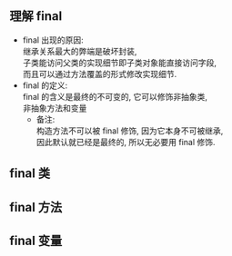 ## 理解 final
- final 出现的原因:  
  继承关系最大的弊端是破坏封装,    
  子类能访问父类的实现细节即子类对象能直接访问字段,   
  而且可以通过方法覆盖的形式修改实现细节.
- final 的定义:  
  final 的含义是最终的不可变的, 它可以修饰非抽象类,  
  非抽象方法和变量
  - 备注:  
    构造方法不可以被 final 修饰, 因为它本身不可被继承,  
    因此默认就已经是最终的, 所以无必要用 final 修饰.

## final 类


## final 方法


## final 变量